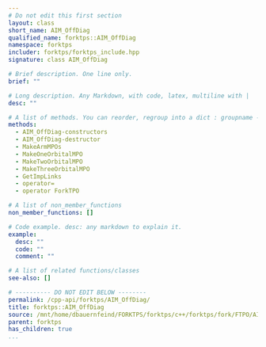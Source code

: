 ```yaml
---
# Do not edit this first section
layout: class
short_name: AIM_OffDiag
qualified_name: forktps::AIM_OffDiag
namespace: forktps
includer: forktps/forktps_include.hpp
signature: class AIM_OffDiag

# Brief description. One line only.
brief: ""

# Long description. Any Markdown, with code, latex, multiline with |
desc: ""

# A list of methods. You can reorder, regroup into a dict : groupname -> list
methods:
  - AIM_OffDiag-constructors
  - AIM_OffDiag-destructor
  - MakeArmMPOs
  - MakeOneOrbitalMPO
  - MakeTwoOrbitalMPO
  - MakeThreeOrbitalMPO
  - GetImpLinks
  - operator=
  - operator ForkTPO

# A list of non_member_functions
non_member_functions: []

# Code example. desc: any markdown to explain it.
example:
  desc: ""
  code: ""
  comment: ""

# A list of related functions/classes
see-also: []

# ---------- DO NOT EDIT BELOW --------
permalink: /cpp-api/forktps/AIM_OffDiag/
title: forktps::AIM_OffDiag
source: /mnt/home/dbauernfeind/FORKTPS/forktps/c++/forktps/fork/FTPO/AIM_OffDiag.hpp
parent: forktps
has_children: true
...
```


